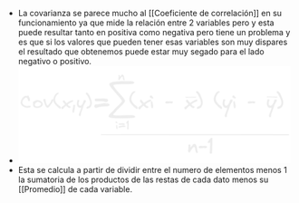 - La covarianza se parece mucho al [[Coeficiente de correlación]] en su funcionamiento ya que mide la relación entre 2 variables pero y esta puede resultar tanto en positiva como negativa pero tiene un problema y es que si los valores que pueden tener esas variables son muy dispares el resultado que obtenemos puede estar muy segado para el lado negativo o positivo.
- ![image.png](../assets/image_1677012059943_0.png)
- Esta se calcula a partir de dividir entre el numero de elementos menos 1 la sumatoria de los productos de las restas de cada dato menos su [[Promedio]] de cada variable.